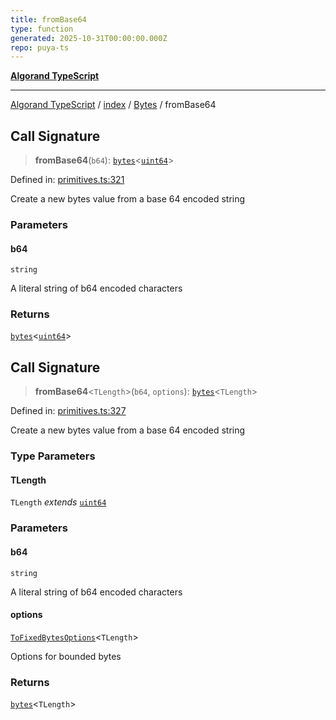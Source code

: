 ```yaml
---
title: fromBase64
type: function
generated: 2025-10-31T00:00:00.000Z
repo: puya-ts
---
```


[**Algorand TypeScript**](docs/_md/README)

---

[Algorand TypeScript](docs/_md/modules) / [index](/reference/algorand-typescript/api/index/readme/) / [Bytes](/reference/algorand-typescript/api/index/namespaces/bytes/readme/) / fromBase64

## Call Signature

> **fromBase64**(`b64`): [`bytes`](/reference/algorand-typescript/api/index/type-aliases/bytes/)\<[`uint64`](/reference/algorand-typescript/api/index/type-aliases/uint64/)\>

Defined in: [primitives.ts:321](https://github.com/algorandfoundation/puya-ts/blob/main/packages/algo-ts/src/primitives.ts#L321)

Create a new bytes value from a base 64 encoded string

### Parameters

#### b64

`string`

A literal string of b64 encoded characters

### Returns

[`bytes`](/reference/algorand-typescript/api/index/type-aliases/bytes/)\<[`uint64`](/reference/algorand-typescript/api/index/type-aliases/uint64/)\>

## Call Signature

> **fromBase64**\<`TLength`\>(`b64`, `options`): [`bytes`](/reference/algorand-typescript/api/index/type-aliases/bytes/)\<`TLength`\>

Defined in: [primitives.ts:327](https://github.com/algorandfoundation/puya-ts/blob/main/packages/algo-ts/src/primitives.ts#L327)

Create a new bytes value from a base 64 encoded string

### Type Parameters

#### TLength

`TLength` _extends_ [`uint64`](/reference/algorand-typescript/api/index/type-aliases/uint64/)

### Parameters

#### b64

`string`

A literal string of b64 encoded characters

#### options

[`ToFixedBytesOptions`](/reference/algorand-typescript/api/index/-internal-/type-aliases/tofixedbytesoptions/)\<`TLength`\>

Options for bounded bytes

### Returns

[`bytes`](/reference/algorand-typescript/api/index/type-aliases/bytes/)\<`TLength`\>
